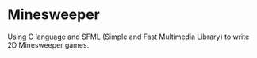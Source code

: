 # Minesweeper
Using C language and SFML (Simple and Fast Multimedia Library) to write 2D Minesweeper games.
